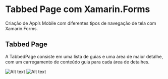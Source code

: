 # Tabbed Page com Xamarin.Forms
Criação de App’s Mobile com diferentes tipos de navegação de tela com Xamarin.Forms.

## Tabbed Page
A TabbedPage consiste em uma lista de guias e uma área de maior detalhe, 
com um carregamento de conteúdo guia para cada área de detalhes.

![Alt text](https://github.com/leocassioo/Xamarin-TabbedPage/blob/master/img/Captura%20de%20Tela%202016-08-13%20às%2018.11.30.png "Leonardo de Cássio") ![Alt text](https://github.com/leocassioo/Xamarin-TabbedPage/blob/master/img/Captura%20de%20Tela%202016-08-13%20às%2018.11.43.png "Leonardo de Cássio")
